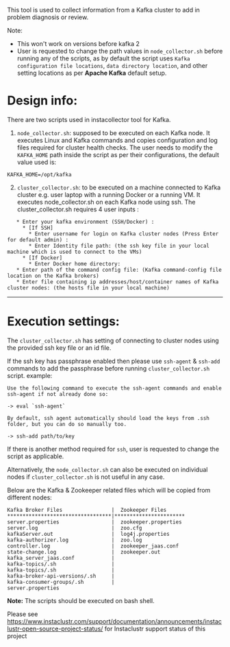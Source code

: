 
This tool is used to collect information from a Kafka cluster to add in problem diagnosis or review.

Note: 
* This won't work on versions before kafka 2
* User is requested to change the path values in `node_collector.sh` before running any of the scripts, as by default the script uses `Kafka configuration file locations`, `data directory location`, and other setting locations as per **Apache Kafka** default setup.

# Design info:
There are two scripts used in instacollector tool for Kafka.

1. `node_collector.sh`: supposed to be executed on each Kafka node. It executes Linux and Kafka commands and copies configuration and log files required for cluster health checks. The user needs to modify the `KAFKA_HOME` path inside the script as per their configurations, the default value used is:
```
KAFKA_HOME=/opt/kafka
```
2. `cluster_collector.sh`: to be executed on a machine connected to Kafka cluster e.g. user laptop with a running Docker or a running VM. It executes node_collector.sh on each Kafka node using ssh. The cluster_collector.sh requires 4 user inputs :
```
   * Enter your kafka environment (SSH/Docker) :
     * [If SSH]
       * Enter username for login on Kafka cluster nodes (Press Enter for default admin) :
       * Enter Identity file path: (the ssh key file in your local machine which is used to connect to the VMs)
     * [If Docker]
       * Enter Docker home directory:
   * Enter path of the command config file: (Kafka command-config file location on the Kafka brokers)
   * Enter file containing ip addresses/host/container names of Kafka cluster nodes: (the hosts file in your local machine)
```
*******************
# Execution settings:
The `cluster_collector.sh` has setting of connecting to cluster nodes using the provided ssh key file or an id file.

If the ssh key has passphrase enabled then please use `ssh-agent` & `ssh-add` commands to add the passphrase before running `cluster_collector.sh` script.
example:
```
Use the following command to execute the ssh-agent commands and enable ssh-agent if not already done so:

-> eval `ssh-agent`

By default, ssh agent automatically should load the keys from .ssh folder, but you can do so manually too.

-> ssh-add path/to/key

```

If there is another method required for `ssh`, user is requested to change the script as applicable.

Alternatively, the `node_collector.sh` can also be executed on individual nodes if `cluster_collector.sh` is not useful in any case.


Below are the Kafka & Zookeeper related files which will be copied from different nodes:
```
Kafka Broker Files                |  Zookeeper Files
**********************************|***********************
server.properties                 |  zookeeper.properties
server.log                        |  zoo.cfg
kafkaServer.out                   |  log4j.properties
kafka-authorizer.log              |  zoo.log
controller.log                    |  zookeeper_jaas.conf
state-change.log                  |  zookeeper.out
kafka_server_jaas.conf            |       
kafka-topics/.sh                  |
kafka-topics/.sh                  |
kafka-broker-api-versions/.sh     |
kafka-consumer-groups/.sh         |
server.properties
```

**Note:** The scripts should be executed on bash shell.

Please see https://www.instaclustr.com/support/documentation/announcements/instaclustr-open-source-project-status/ for Instaclustr support status of this project
